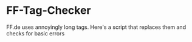 # FF-Tag-Checker
FF.de uses annoyingly long tags. Here's a script that replaces them and checks for basic errors

